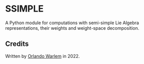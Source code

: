 # SSIMPLE

A Python module for computations with semi-simple Lie Algebra representations, their weights and weight-space decomposition.

## Credits

Written by [Orlando Warlem](http://lattes.cnpq.br/2918919996819739) in 2022.
